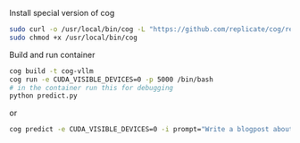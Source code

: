 
Install special version of cog

```bash
sudo curl -o /usr/local/bin/cog -L "https://github.com/replicate/cog/releases/download/v0.10.0-alpha5/cog_$(uname -s)_$(uname -m)"
sudo chmod +x /usr/local/bin/cog
```


Build and run container

```bash
cog build -t cog-vllm
cog run -e CUDA_VISIBLE_DEVICES=0 -p 5000 /bin/bash
# in the container run this for debugging
python predict.py
```

or

```bash
cog predict -e CUDA_VISIBLE_DEVICES=0 -i prompt="Write a blogpost about SEO directed at a technical audience" -i max_new_tokens=512 -i temperature=0.6 -i top_p=0.9 -i top_k=50 -i presence_penalty=0.0 -i frequency_penalty=0.0 -i prompt_template="<s>[INST] {prompt} [/INST] "
```
